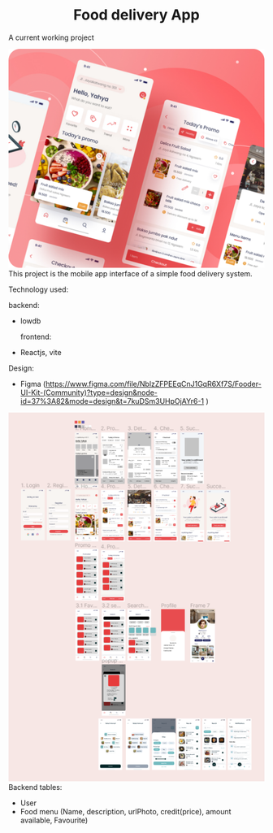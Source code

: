 <h1 align="center">Food delivery App 
 </h1>

<p>A current working project 
 </p>

<img src="./img/landingPage.png">
This project is the mobile app interface of a simple food delivery system.

Technology used:

backend:

- lowdb

  frontend:

- Reactjs, vite

Design:

- Figma
  (https://www.figma.com/file/NblzZFPEEqCnJ1GqR6Xf7S/Fooder-UI-Kit-(Community)?type=design&node-id=37%3A82&mode=design&t=7kuDSm3UHpOjAYr6-1 )
<img src="./img/foodapp.png"> 
Backend tables:

- User
- Food menu (Name, description, urlPhoto, credit(price), amount available, Favourite)

